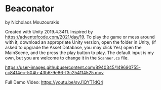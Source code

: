 Beaconator
===========

by Nicholaos Mouzourakis

Created with Unity 2019.4.34f1. Inspired by https://adventofcode.com/2021/day/19. To play the game or mess around with it, download an appropriate Unity version, open the folder in Unity, (if asked to upgrade the Asset Database, you may click Yes) open the MainScene, and the press the play button to play. The default input is my own, but you are welcome to change it in the `Scanner.cs` file.

https://user-images.githubusercontent.com/8940345/149690755-cc8414ec-504b-43b6-9e86-f3c254114525.mov

Full Demo Video: https://youtu.be/svJ1QYT1dQ4
